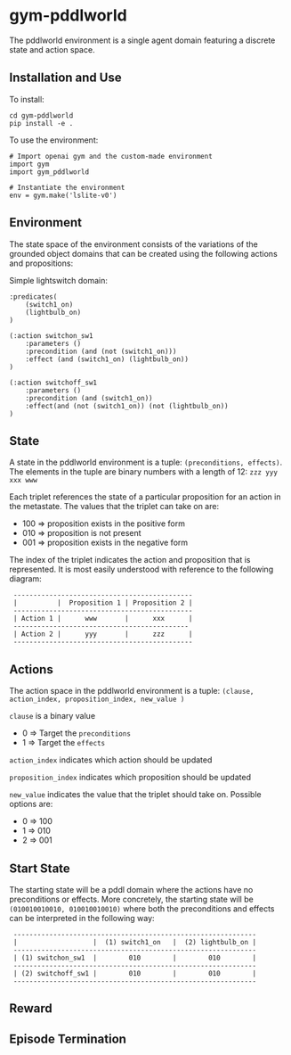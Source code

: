 # gym-pddlworld
The pddlworld environment is a single agent domain featuring a discrete state and action space.

## Installation and Use
To install:
```
cd gym-pddlworld
pip install -e .
```

To use the environment:
```
# Import openai gym and the custom-made environment
import gym
import gym_pddlworld

# Instantiate the environment
env = gym.make('lslite-v0')
```

## Environment
The state space of the environment consists of the variations of the grounded object domains that can be created using the following actions and propositions:

Simple lightswitch domain:
```
:predicates(
	(switch1_on)
	(lightbulb_on)
)

(:action switchon_sw1
	:parameters ()
	:precondition (and (not (switch1_on)))
	:effect (and (switch1_on) (lightbulb_on))
)

(:action switchoff_sw1
	:parameters ()
	:precondition (and (switch1_on))
	:effect(and (not (switch1_on)) (not (lightbulb_on))
)
```

## State
A state in the pddlworld environment is a tuple: `(preconditions, effects)`. 
The elements in the tuple are binary numbers with a length of 12: 
`zzz yyy xxx www`

Each triplet references the state of a particular proposition for an action in the metastate. The values that the triplet can take on are:
* 100 => proposition exists in the positive form
* 010 => proposition is not present
* 001 => proposition exists in the negative form

The index of the triplet indicates the action and proposition that is represented. It is most easily understood with reference to the following diagram:

```
 ---------------------------------------------
 |          |  Proposition 1 | Proposition 2 | 
 ---------------------------------------------
 | Action 1 |      www       |      xxx      | 
 --------------------------------------------
 | Action 2 |      yyy       |      zzz      |
 ---------------------------------------------

```

## Actions
The action space in the pddlworld environment is a tuple: 
`(clause, action_index, proposition_index, new_value )`

`clause` is a binary value

* 0 => Target the `preconditions`
* 1 => Target the `effects`

`action_index` indicates which action should be updated

`proposition_index` indicates which proposition should be updated

`new_value` indicates the value that the triplet should take on. Possible options are:

* 0 => 100
* 1 => 010
* 2 => 001

## Start State
The starting state will be a pddl domain where the actions have no preconditions or effects. More concretely, the starting state will be `(010010010010, 010010010010)` where both the preconditions and effects can be interpreted in the following way:
```
 -------------------------------------------------------------
 |                   |  (1) switch1_on   |  (2) lightbulb_on | 
 -------------------------------------------------------------
 | (1) switchon_sw1  |        010        |        010        | 
 -------------------------------------------------------------
 | (2) switchoff_sw1 |        010        |        010        |
 -------------------------------------------------------------
 ```

## Reward

## Episode Termination

